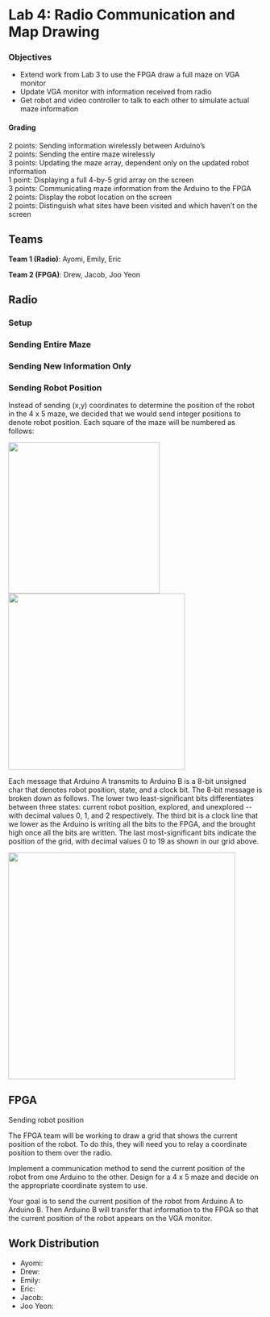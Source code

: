 # Lab 4: Radio Communication and Map Drawing

### Objectives
* Extend work from Lab 3 to use the FPGA draw a full maze on VGA monitor
* Update VGA monitor with information received from radio
* Get robot and video controller to talk to each other to simulate actual maze information 


#### Grading
2 points: Sending information wirelessly between Arduino’s  
2 points: Sending the entire maze wirelessly  
3 points: Updating the maze array, dependent only on the updated robot information  
1 point: Displaying a full 4-by-5 grid array on the screen  
3 points: Communicating maze information from the Arduino to the FPGA  
2 points: Display the robot location on the screen  
2 points: Distinguish what sites have been visited and which haven’t on the screen  

## Teams
**Team 1 (Radio)**: Ayomi, Emily, Eric

**Team 2 (FPGA)**: Drew, Jacob, Joo Yeon


## Radio

### Setup 

### Sending Entire Maze

### Sending New Information Only

### Sending Robot Position

Instead of sending (x,y) coordinates to determine the position of the robot in the 4 x 5 maze, we decided that we would send integer positions to denote robot position. Each square of the maze will be numbered as follows:

<img src="https://docs.google.com/uc?id=0B0-yVGdr0Ewod3hvaVg2UWw5X1E" width="300">

<img src="https://docs.google.com/uc?id=" width="350">

Each message that Arduino A transmits to Arduino B is a 8-bit unsigned char that denotes robot position, state, and a clock bit. The 8-bit message is broken down as follows. The lower two least-significant bits differentiates between three states: current robot position, explored, and unexplored -- with decimal values 0, 1, and 2 respectively. The third bit is a clock line that we lower as the Arduino is writing all the bits to the FPGA, and the brought high once all the bits are written. The last most-significant bits indicate the position of the grid, with decimal values 0 to 19 as shown in our grid above. 

<img src="https://docs.google.com/uc?id=0B0-yVGdr0EwocnlMbHItclEwR1k" width="450">


## FPGA


Sending robot position

The FPGA team will be working to draw a grid that shows the current position of the robot. To do this, they will need you to relay a coordinate position to them over the radio.

Implement a communication method to send the current position of the robot from one Arduino to the other. Design for a 4 x 5 maze and decide on the appropriate coordinate system to use.

Your goal is to send the current position of the robot from Arduino A to Arduino B. Then Arduino B will transfer that information to the FPGA so that the current position of the robot appears on the VGA monitor.




## Work Distribution

*   Ayomi: 
*   Drew: 
*   Emily: 
*   Eric: 
*   Jacob: 
*   Joo Yeon: 
